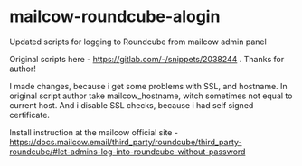 # mailcow-roundcube-alogin
Updated scripts for logging to Roundcube from mailcow admin panel

Original scripts here - https://gitlab.com/-/snippets/2038244 . Thanks for author!

I made changes, because i get some problems with SSL, and hostname. 
In original script author take mailcow_hostname, witch sometimes not equal to current host.
And i disable SSL checks, because i had self signed certificate.

Install instruction at the mailcow official site - https://docs.mailcow.email/third_party/roundcube/third_party-roundcube/#let-admins-log-into-roundcube-without-password
